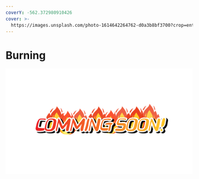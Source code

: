 ```yaml
---
coverY: -562.372980910426
cover: >-
  https://images.unsplash.com/photo-1614642264762-d0a3b8bf3700?crop=entropy&cs=srgb&fm=jpg&ixid=MnwxOTcwMjR8MHwxfHNlYXJjaHwyfHxzdW58ZW58MHx8fHwxNjQyNTgyMDE2&ixlib=rb-1.2.1&q=85
---
```


# Burning

![](../.gitbook/assets/소각.png)
